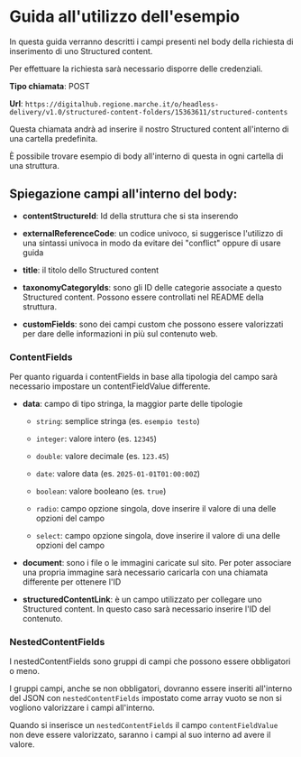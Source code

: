 # Guida all'utilizzo dell'esempio

In questa guida verranno descritti i campi presenti nel body della richiesta di inserimento di uno Structured content.

Per effettuare la richiesta sarà necessario disporre delle credenziali.

**Tipo chiamata**: POST

**Url**: `https://digitalhub.regione.marche.it/o/headless-delivery/v1.0/structured-content-folders/15363611/structured-contents`

Questa chiamata andrà ad inserire il nostro Structured content all'interno di una cartella predefinita.

È possibile trovare esempio di body all'interno di questa in ogni cartella di una struttura.

## Spiegazione campi all'interno del body:

- **contentStructureId**: Id della struttura che si sta inserendo

- **externalReferenceCode**: un codice univoco, si suggerisce l'utilizzo di una sintassi univoca in modo da evitare dei "conflict" oppure di usare guida

- **title**: il titolo dello Structured content

- **taxonomyCategoryIds**: sono gli ID delle categorie associate a questo Structured content. Possono essere controllati nel README della struttura.

- **customFields**: sono dei campi custom che possono essere valorizzati per dare delle informazioni in più sul contenuto web.

### ContentFields

Per quanto riguarda i contentFields in base alla tipologia del campo sarà necessario impostare un contentFieldValue differente.

- **data**: campo di tipo stringa, la maggior parte delle tipologie

    - `string`: semplice stringa (es. `esempio testo`)

    - `integer`: valore intero (es. `12345`)

    - `double`: valore decimale (es. `123.45`)

    - `date`: valore data (es. `2025-01-01T01:00:00Z`)

    - `boolean`: valore booleano (es. `true`)

    - `radio`: campo opzione singola, dove inserire il valore di una delle opzioni del campo

    - `select`: campo opzione singola, dove inserire il valore di una delle opzioni del campo

- **document**: sono i file o le immagini caricate sul sito. Per poter associare una propria immagine sarà necessario caricarla con una chiamata differente per ottenere l'ID

- **structuredContentLink**: è un campo utilizzato per collegare uno Structured content. In questo caso sarà necessario inserire l'ID del contenuto.

### NestedContentFields

I nestedContentFields sono gruppi di campi che possono essere obbligatori o meno.

I gruppi campi, anche se non obbligatori, dovranno essere inseriti all'interno del JSON con `nestedContentFields` impostato come array vuoto se non si vogliono valorizzare i campi all'interno.

Quando si inserisce un `nestedContentFields` il campo `contentFieldValue` non deve essere valorizzato, saranno i campi al suo interno ad avere il valore.

